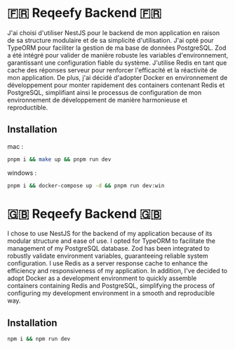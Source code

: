 # 🇫🇷 Reqeefy Backend 🇫🇷

J'ai choisi d'utiliser NestJS pour le backend de mon application en raison de sa structure modulaire et de sa simplicité d'utilisation. J'ai opté pour TypeORM pour faciliter la gestion de ma base de données PostgreSQL. Zod a été intégré pour valider de manière robuste les variables d'environnement, garantissant une configuration fiable du système. J'utilise Redis en tant que cache des réponses serveur pour renforcer l'efficacité et la réactivité de mon application. De plus, j'ai décidé d'adopter Docker en environnement de développement pour monter rapidement des containers contenant Redis et PostgreSQL, simplifiant ainsi le processus de configuration de mon environnement de développement de manière harmonieuse et reproductible.

## Installation


mac :

```bash
pnpm i && make up && pnpm run dev
```

windows :

```bash
pnpm i && docker-compose up -d && pnpm run dev:win
```

# 🇬🇧 Reqeefy Backend 🇬🇧

I chose to use NestJS for the backend of my application because of its modular structure and ease of use. I opted for TypeORM to facilitate the management of my PostgreSQL database. Zod has been integrated to robustly validate environment variables, guaranteeing reliable system configuration. I use Redis as a server response cache to enhance the efficiency and responsiveness of my application. In addition, I've decided to adopt Docker as a development environment to quickly assemble containers containing Redis and PostgreSQL, simplifying the process of configuring my development environment in a smooth and reproducible way.

## Installation

```bash
npm i && npm run dev
```

